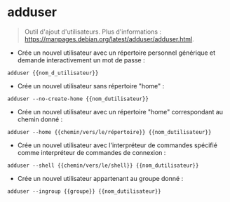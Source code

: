 # adduser

> Outil d'ajout d'utilisateurs.
> Plus d'informations : <https://manpages.debian.org/latest/adduser/adduser.html>.

- Crée un nouvel utilisateur avec un répertoire personnel générique et demande interactivement un mot de passe :

`adduser {{nom_d_utilisateur}}`

- Crée un nouvel utilisateur sans répertoire "home" :

`adduser --no-create-home {{nom_dutilisateur}}`

- Crée un nouvel utilisateur avec un répertoire "home" correspondant au chemin donné :

`adduser --home {{chemin/vers/le/répertoire}} {{nom_dutilisateur}}`

- Crée un nouvel utilisateur avec l'interpréteur de commandes spécifié comme interpréteur de commandes de connexion :

`adduser --shell {{chemin/vers/le/shell}} {{nom_dutilisateur}}`

- Crée un nouvel utilisateur appartenant au groupe donné :

`adduser --ingroup {{groupe}} {{nom_dutilisateur}}`

